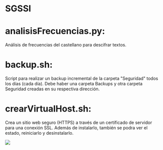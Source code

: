 # SGSSI
# analisisFrecuencias.py:
Análisis de frecuencias del castellano para descifrar textos.
# backup.sh:
Script para realizar un backup incremental de la carpeta "Seguridad" todos los días (cada día). Debe haber una carpeta Backups y otra carpeta Seguridad creadas en su respectiva dirección.
# crearVirtualHost.sh:
Crea un sitio web seguro (HTTPS) a través de un certificado de servidor para una conexión SSL. Además de instalarlo, también se podra ver el estado, reiniciarlo y desinstalarlo.

![](https://i.kym-cdn.com/photos/images/original/002/201/915/445)

